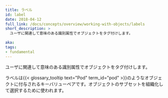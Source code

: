 ```yaml
---
title: ラベル
id: label
date: 2018-04-12
full_link: /docs/concepts/overview/working-with-objects/labels
short_description: >
  ユーザに関連して意味のある識別属性でオブジェクトをタグ付けします。

aka: 
tags:
- fundamental
---
```

 ユーザに関連して意味のある識別属性でオブジェクトをタグ付けします。

<!--more--> 

ラベルは{{< glossary_tooltip text="Pod" term_id="pod" >}}のようなオブジェクトに付与されるキーバリューペアです。オブジェクトのサブセットを組織化して選択するために使われます。
